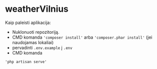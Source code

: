 # weatherVilnius
Kaip paleisti aplikacija:
- Nuklonuoti repozitoriją.
- CMD komanda ```'composer install'``` arba ```'composer.phar install'``` (jei naudojamas lokaliai) 
- pervadinti ```.env.example``` į ```.env```
- CMD komanda 
```
'php artisan serve'
```

